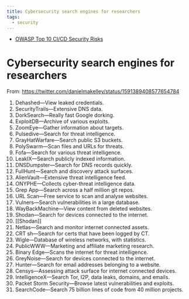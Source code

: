 ```yaml
---
title: Cybersecurity search engines for researchers
tags:
  - security
---
```


- [OWASP Top 10 CI/CD Security Risks](https://owasp.org/www-project-top-10-ci-cd-security-risks/)







# Cybersecurity search engines for researchers

From: https://twitter.com/danielmakelley/status/1591389408577654784

1. Dehashed—View leaked credentials.
2. SecurityTrails—Extensive DNS data.
3. DorkSearch—Really fast Google dorking.
4. ExploitDB—Archive of various exploits.
5. ZoomEye—Gather information about targets.
6. Pulsedive—Search for threat intelligence.
7. GrayHatWarfare—Search public S3 buckets.
8. PolySwarm—Scan files and URLs for threats.
9. Fofa—Search for various threat intelligence.
10. LeakIX—Search publicly indexed information.
11. DNSDumpster—Search for DNS records quickly.
12. FullHunt—Search and discovery attack surfaces.
13. AlienVault—Extensive threat intelligence feed.
14. ONYPHE—Collects cyber-threat intelligence data.
15. Grep App—Search across a half million git repos.
16. URL Scan—Free service to scan and analyse websites.
17. Vulners—Search vulnerabilities in a large database.
18. WayBackMachine—View content from deleted websites.
19. Shodan—Search for devices connected to the internet.
20. [[Shodan]]
21. Netlas—Search and monitor internet connected assets.
22. CRT sh—Search for certs that have been logged by CT.
23. Wigle—Database of wireless networks, with statistics.
24. PublicWWW—Marketing and affiliate marketing research.
25. Binary Edge—Scans the internet for threat intelligence.
26. GreyNoise—Search for devices connected to the internet.
27. Hunter—Search for email addresses belonging to a website.
28. Censys—Assessing attack surface for internet connected devices.
29. IntelligenceX—Search Tor, I2P, data leaks, domains, and emails.
30. Packet Storm Security—Browse latest vulnerabilities and exploits.
31. SearchCode—Search 75 billion lines of code from 40 million projects.


